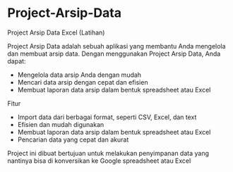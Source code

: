# Project-Arsip-Data
Project Arsip Data Excel (Latihan)

Project Arsip Data adalah sebuah aplikasi yang membantu Anda mengelola dan membuat arsip data. Dengan menggunakan Project Arsip Data, Anda dapat:

- Mengelola data arsip Anda dengan mudah
- Mencari data arsip dengan cepat dan efisien
- Membuat laporan data arsip dalam bentuk spreadsheet atau Excel


Fitur
- Import data dari berbagai format, seperti CSV, Excel, dan text
- Efisien dan mudah digunakan
- Membuat laporan data arsip dalam bentuk spreadsheet atau Excel
- Pencarian data yang cepat dan akurat

Project ini dibuat bertujuan untuk melakukan penyimpanan data yang nantinya bisa di konversikan ke Google spreadsheet atau Excel
